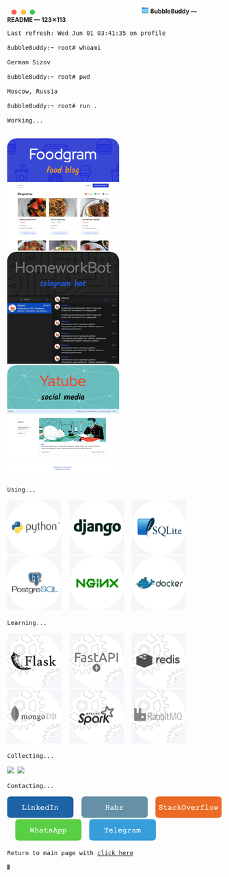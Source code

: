 <sup><sub>⠀</sub></sup><sub>
<a href="https://github.com">
<img src="https://github.com/8ubble8uddy/8ubble8uddy/blob/main/other/close_button.png"></a><sup><sub>⠀</sub></sup>
<a href="https://github.com/8ubble8uddy?tab=repositories">
<img src="https://github.com/8ubble8uddy/8ubble8uddy/blob/main/other/minimize_button.png"></a><sup><sub>⠀</sub></sup>
<a href="https://raw.githubusercontent.com/8ubble8uddy/8ubble8uddy/main/README.md">
<img src="https://github.com/8ubble8uddy/8ubble8uddy/blob/main/other/maximize_button.png"></a></sub>⠀⠀⠀⠀⠀⠀⠀⠀⠀⠀⠀⠀⠀⠀⠀⠀⠀⠀⠀⠀⠀⠀⠀⠀
<a href="https://github.com/8ubble8uddy/8ubble8uddy">
<img src="https://github.com/8ubble8uddy/8ubble8uddy/blob/main/other/folder.png"></a>
<b>8ubble8uddy — README — 123✕113</b>

<kbd>
Last refresh: Wed Jun 01 03:41:35 on profile
<br><br>
8ubble8uddy:~ root# whoami
<br><br>
German Sizov
<br><br>
8ubble8uddy:~ root# pwd
<br><br>
Moscow, Russia
<br><br>
8ubble8uddy:~ root# run .
<br><br>
Working...
<br><br>
<code><a href="https://github.com/8ubble8uddy/foodgram-project-react#foodgram">
<img src="https://github.com/8ubble8uddy/8ubble8uddy/blob/main/working/foodgram.jpeg"></a></code>⠀
<code><a href="https://github.com/8ubble8uddy/homework-bot#homeworkbot">
<img src="https://github.com/8ubble8uddy/8ubble8uddy/blob/main/working/homework_bot.jpeg"></a></code>⠀
<code><a href="https://github.com/8ubble8uddy/yatube-project#yatube">
<img src="https://github.com/8ubble8uddy/8ubble8uddy/blob/main/working/yatube.jpeg"></a></code>
<br><br>
Using...
<br><br>
<a href="https://www.python.org">
<img src="https://github.com/8ubble8uddy/8ubble8uddy/blob/main/using/python.png"></a>⠀
<a href="https://www.djangoproject.com">
<img src="https://github.com/8ubble8uddy/8ubble8uddy/blob/main/using/django.png"></a>⠀
<a href="https://www.sqlite.org">
<img src="https://github.com/8ubble8uddy/8ubble8uddy/blob/main/using/sqlite.png"></a>⠀
<a href="https://www.postgresql.org">
<img src="https://github.com/8ubble8uddy/8ubble8uddy/blob/main/using/postgresql.png"></a>⠀
<a href="https://nginx.org">
<img src="https://github.com/8ubble8uddy/8ubble8uddy/blob/main/using/nginx.png"></a>⠀
<a href="https://www.docker.com">
<img src="https://github.com/8ubble8uddy/8ubble8uddy/blob/main/using/docker.png"></a>
<br><br>
Learning...
<br><br>
<a href="https://flask.palletsprojects.com">
<img src="https://github.com/8ubble8uddy/8ubble8uddy/blob/main/learning/flask.png"></a>⠀
<a href="https://fastapi.tiangolo.com">
<img src="https://github.com/8ubble8uddy/8ubble8uddy/blob/main/learning/fast_api.png"></a>⠀
<a href="https://redis.io">
<img src="https://github.com/8ubble8uddy/8ubble8uddy/blob/main/learning/redis.png"></a>⠀
<a href="https://www.mongodb.com">
<img src="https://github.com/8ubble8uddy/8ubble8uddy/blob/main/learning/mongodb.png"></a>⠀
<a href="https://spark.apache.org">
<img src="https://github.com/8ubble8uddy/8ubble8uddy/blob/main/learning/spark.png"></a>⠀
<a href="https://www.rabbitmq.com">
<img src="https://github.com/8ubble8uddy/8ubble8uddy/blob/main/learning/rabbitmq.png"></a>
<br><br>
Collecting...
<br><br>
<kbd>
<img height="249" src="https://github-readme-stats-anuraghazra1.vercel.app/api/top-langs/?username=8ubble8uddy&count_private=true&hide=Dockerfile&bg_color=FFFFFF&hide_title=true&hide_border=true">
<img height="249" src="https://github-readme-stats.vercel.app/api?username=8ubble8uddy&count_private=true&show_icons=true&bg_color=FFFFFF&hide_title=true&hide_rank=true&hide_border=true">
</kbd>
<br><br>
Contacting...
<br><br>
<a href="https://www.linkedin.com/in/germansiz0v">
<img src="https://github.com/8ubble8uddy/8ubble8uddy/blob/main/contacting/linkedin.png"></a>⠀
<a href="https://career.habr.com/8ubble8uddy">
<img src="https://github.com/8ubble8uddy/8ubble8uddy/blob/main/contacting/habr.png"></a>⠀
<a href="https://stackoverflow.com/users/19075908/8ubble8uddy">
<img src="https://github.com/8ubble8uddy/8ubble8uddy/blob/main/contacting/stackoverflow.png"></a>⠀
<a href="https://api.whatsapp.com/send?phone=79167640026">
<img src="https://github.com/8ubble8uddy/8ubble8uddy/blob/main/contacting/whatsapp.png"></a>⠀
<a href="https://t.me/germansizov">
<img src="https://github.com/8ubble8uddy/8ubble8uddy/blob/main/contacting/telegram.png"></a>
<br><br>
Return to main page with <a href="https://github.com">click here</a>
<br><br>
<a href="https://github.com/8ubble8uddy/8ubble8uddy/issues">
<img src="https://github.com/8ubble8uddy/8ubble8uddy/blob/main/other/blinking_cursor.gif"></a>
</kbd>
